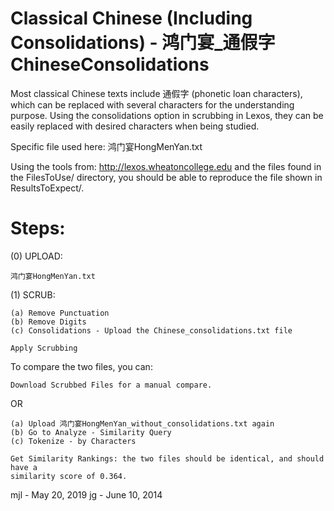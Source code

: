 # Classical Chinese (Including Consolidations) - 鸿门宴_通假字ChineseConsolidations

Most classical Chinese texts include 通假字 (phonetic loan characters), which
can be replaced with several characters for the understanding purpose. Using
the consolidations option in scrubbing in Lexos, they can be easily replaced
with desired characters when being studied.

Specific file used here:
鸿门宴HongMenYan.txt

Using the tools from:   http://lexos.wheatoncollege.edu
and the files found in the FilesToUse/ directory, you should
be able to reproduce the file shown in ResultsToExpect/.

Steps:
=====================================================================
(0) UPLOAD:

    鸿门宴HongMenYan.txt

(1) SCRUB:

    (a) Remove Punctuation
    (b) Remove Digits
    (c) Consolidations - Upload the Chinese_consolidations.txt file
    
    Apply Scrubbing
To compare the two files, you can:

    Download Scrubbed Files for a manual compare.
OR

    (a) Upload 鸿门宴HongMenYan_without_consolidations.txt again
    (b) Go to Analyze - Similarity Query
    (c) Tokenize - by Characters
    
    Get Similarity Rankings: the two files should be identical, and should have a
    similarity score of 0.364.

mjl - May 20, 2019
jg - June 10, 2014
